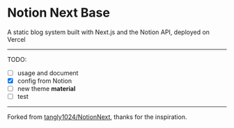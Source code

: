 # Notion Next Base

A static blog system built with Next.js and the Notion API, deployed on Vercel

---

TODO:

- [ ] usage and document
- [x] config from Notion
- [ ] new theme **material**
- [ ] test

---

Forked from [tangly1024/NotionNext](https://github.com/tangly1024/NotionNext), thanks for the inspiration.
